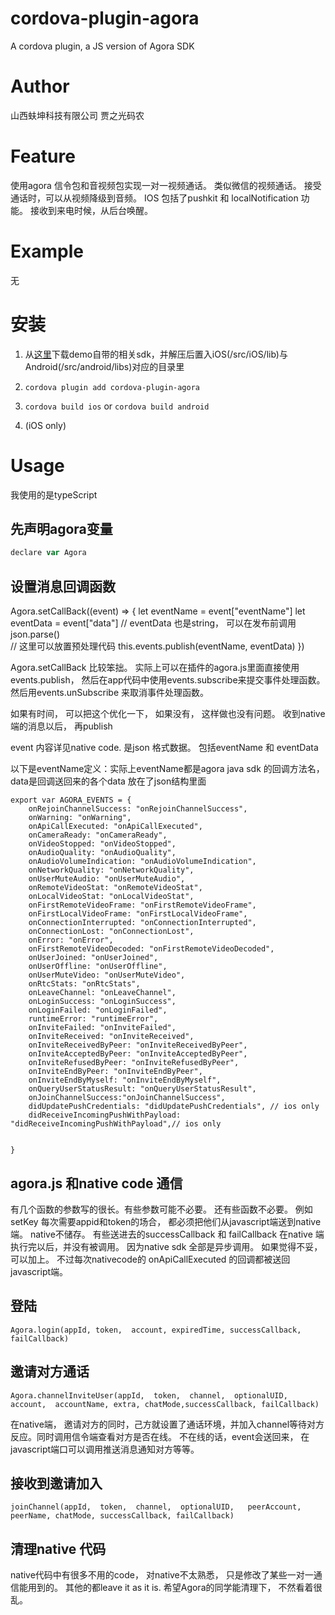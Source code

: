 # cordova-plugin-agora

A cordova plugin, a JS version of Agora SDK

# Author
山西蚨坤科技有限公司 贾之光码农

# Feature
使用agora 信令包和音视频包实现一对一视频通话。 类似微信的视频通话。 接受通话时，可以从视频降级到音频。
IOS 包括了pushkit 和 localNotification 功能。 接收到来电时候，从后台唤醒。

# Example
无

# 安装
1. 从[这里](https://github.com/AgoraIO-Community/cordova-video-chat/releases/tag/1.0.0)下载demo自带的相关sdk，并解压后置入iOS(/src/iOS/lib)与Android(/src/android/libs)对应的目录里

2. ```cordova plugin add cordova-plugin-agora```

3. ```cordova build ios``` or ```cordova build android```

4. (iOS only) 

# Usage
我使用的是typeScript

## 先声明agora变量
```Javascript
declare var Agora
```

## 设置消息回调函数

Agora.setCallBack((event) => {
	 let eventName = event["eventName"]
     let eventData = event["data"] // eventData 也是string， 可以在发布前调用json.parse() 	
	// 这里可以放置预处理代码
	this.events.publish(eventName, eventData)
})



Agora.setCallBack 比较笨拙。 实际上可以在插件的agora.js里面直接使用events.publish， 然后在app代码中使用events.subscribe来提交事件处理函数。 然后用events.unSubscribe 来取消事件处理函数。 


如果有时间， 可以把这个优化一下， 如果没有， 这样做也没有问题。 收到native端的消息以后， 再publish

event 内容详见native code. 是json 格式数据。 包括eventName 和 eventData

以下是eventName定义：实际上eventName都是agora java sdk 的回调方法名， data是回调送回来的各个data 放在了json结构里面
```
export var AGORA_EVENTS = {
    onRejoinChannelSuccess: "onRejoinChannelSuccess",
    onWarning: "onWarning",
    onApiCallExecuted: "onApiCallExecuted",
    onCameraReady: "onCameraReady",
    onVideoStopped: "onVideoStopped",
    onAudioQuality: "onAudioQuality",
    onAudioVolumeIndication: "onAudioVolumeIndication",
    onNetworkQuality: "onNetworkQuality",
    onUserMuteAudio: "onUserMuteAudio",
    onRemoteVideoStat: "onRemoteVideoStat",
    onLocalVideoStat: "onLocalVideoStat",
    onFirstRemoteVideoFrame: "onFirstRemoteVideoFrame",
    onFirstLocalVideoFrame: "onFirstLocalVideoFrame",
    onConnectionInterrupted: "onConnectionInterrupted",
    onConnectionLost: "onConnectionLost",
    onError: "onError",
    onFirstRemoteVideoDecoded: "onFirstRemoteVideoDecoded",
    onUserJoined: "onUserJoined",
    onUserOffline: "onUserOffline",
    onUserMuteVideo: "onUserMuteVideo",
    onRtcStats: "onRtcStats",
    onLeaveChannel: "onLeaveChannel",
    onLoginSuccess: "onLoginSuccess",
    onLoginFailed: "onLoginFailed",
    runtimeError: "runtimeError",
    onInviteFailed: "onInviteFailed",
    onInviteReceived: "onInviteReceived",
    onInviteReceivedByPeer: "onInviteReceivedByPeer",
    onInviteAcceptedByPeer: "onInviteAcceptedByPeer",
    onInviteRefusedByPeer: "onInviteRefusedByPeer",
    onInviteEndByPeer: "onInviteEndByPeer",
    onInviteEndByMyself: "onInviteEndByMyself",
    onQueryUserStatusResult: "onQueryUserStatusResult",
    onJoinChannelSuccess:"onJoinChannelSuccess",
    didUpdatePushCredentials: "didUpdatePushCredentials", // ios only
    didReceiveIncomingPushWithPayload: "didReceiveIncomingPushWithPayload",// ios only


}

```


## agora.js 和native code 通信
有几个函数的参数写的很长。有些参数可能不必要。
还有些函数不必要。 例如 setKey
 每次需要appid和token的场合， 都必须把他们从javascript端送到native端。 native不储存。 
有些送进去的successCallback 和 failCallback 在native 端执行完以后，并没有被调用。 因为native sdk 全部是异步调用。 如果觉得不妥，可以加上。 不过每次nativecode的 onApiCallExecuted 的回调都被送回javascript端。

## 登陆
```
Agora.login(appId, token,  account, expiredTime, successCallback, failCallback)
```

## 邀请对方通话
```
Agora.channelInviteUser(appId,  token,  channel,  optionalUID,   account,  accountName, extra, chatMode,successCallback, failCallback)
```
在native端， 邀请对方的同时，己方就设置了通话环境，并加入channel等待对方反应。同时调用信令端查看对方是否在线。 不在线的话，event会送回来， 在javascript端口可以调用推送消息通知对方等等。

## 接收到邀请加入
```
joinChannel(appId,  token,  channel,  optionalUID,   peerAccount,  peerName, chatMode, successCallback, failCallback)

```

## 清理native 代码

native代码中有很多不用的code， 对native不太熟悉， 只是修改了某些一对一通信能用到的。 其他的都leave it as it is. 希望Agora的同学能清理下， 不然看着很乱。

